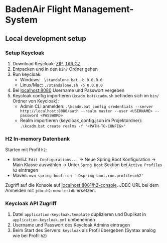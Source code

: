 # BadenAir Flight Management-System

## Local development setup

### Setup Keycloak

1. Download Keycloak: [ZIP](https://downloads.jboss.org/keycloak/9.0.2/keycloak-9.0.2.zip), [TAR.GZ](https://downloads.jboss.org/keycloak/9.0.2/keycloak-9.0.2.tar.gz)
2. Entpacken und in den `bin/` Ordner gehen
3. Run keycloak:
    * Windows: `.\standalone.bat -b 0.0.0.0`
    * Linux/Mac: `./standalone.sh -b 0.0.0.0`
4. Bei [localhost:8080](localhost:8080) Username und Passwort vergeben
5. Keycloak config importieren (`kcadm.bat`/`kcadm.sh` befinden sich im `bin/` Ordner von Keycloak):
    * Admin CLI anmelden: `.\kcadm.bat config credentials --server http://localhost:8080/auth --realm master --user <USERNAME> --password <PASSWORD>`
    * Realm importieren (keycloak_config.json im Projektordner): `.\kcadm.bat create realms -f "<PATH-TO-CONFIG>"`

### H2 In-memory Datenbank

Starten mit Profil `h2`:  
* IntelliJ: `Edit Configurations...` -> Neue Spring Boot Konfiguration -> Main Klasse auswählen -> Unter `Sprng Boot` Sektion bei `Active Profiles` `h2` eintragen
* Maven: `mvn spring-boot:run '-Dspring-boot.run.profiles=h2'`

Zugriff auf die Konsole auf [localhost:8081/h2-console](localhost:8081/h2-console). JDBC URL bei dem Anmelden mit `jdbc:h2:mem:testdb` ersetzen.

### Keycloak API Zugriff

1. Datei `application-keycloak.template` duplizieren und Duplikat in `application-keycloak.yml` umbenennen
2. Username und Passwort des Keycloak Admins eintragen
3. Beim Start des Servers: `keycloak` als Profil übergeben (Syntax analog wie bei Profil `h2`)
